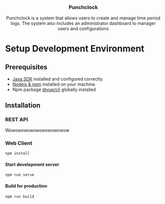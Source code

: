 <br/>
<div>
  <h3 align="center">Punchclock</h3>
  <p align="center">Punchclock is a system that allows users to create and manage time period logs. The system also includes an administrator dashboard to manager users and configurations</p>
</div>
 

# Setup Development Environment

## Prerequisites
 - [Java SDK]() installed and configured correctly.
 - [Nodejs & npm](https://nodejs.org/en/) installed on your machine.
 - Npm package [@vue/cli](https://npmjs.org/package/vue) globally installed


## Installation

### REST API
Wowowowowowowowowowow


### Web Client
`npm install`

#### Start development server
`npm run serve`

#### Build for production
`npm run build`